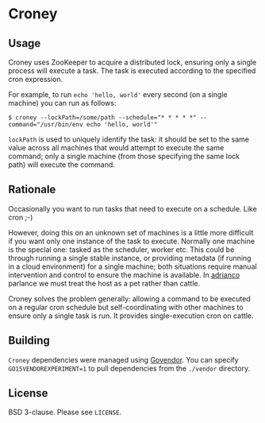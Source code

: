 # Croney

## Usage

Croney uses ZooKeeper to acquire a distributed lock, ensuring only a single process will execute a task. The task is executed according to the specified cron expression.

For example, to run `echo 'hello, world'` every second (on a single machine) you can run as follows:

```
$ croney --lockPath=/some/path --schedule="* * * * *" --command="/usr/bin/env echo 'hello, world'"
```

`lockPath` is used to uniquely identify the task: it should be set to the same value across all machines that would attempt to execute the same command; only a single machine (from those specifying the same lock path) will execute the command.

## Rationale
Occasionally you want to run tasks that need to execute on a schedule. Like cron ;-)

However, doing this on an unknown set of machines is a little more difficult if you want only one instance of the task to execute. Normally one machine is the special one: tasked as the scheduler, worker etc. This could be through running a single stable instance, or providing metadata (if running in a cloud environment) for a single machine; both situations require manual intervention and control to ensure the machine is available. In [adrianco](https://twitter.com/adrianco) parlance we must treat the host as a pet rather than cattle.

Croney solves the problem generally: allowing a command to be executed on a regular cron schedule but self-coordinating with other machines to ensure only a single task is run. It provides single-execution cron on cattle.

## Building

`Croney` dependencies were managed using [Govendor](https://github.com/kardianos/govendor). You can specify `GO15VENDOREXPERIMENT=1` to pull dependencies from the `./vendor` directory.

## License

BSD 3-clause. Please see `LICENSE`.
